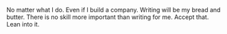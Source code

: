 No matter what I do. Even if I build a company. Writing will be my bread and butter. There is no skill more important than writing for me.
Accept that.
Lean into it.